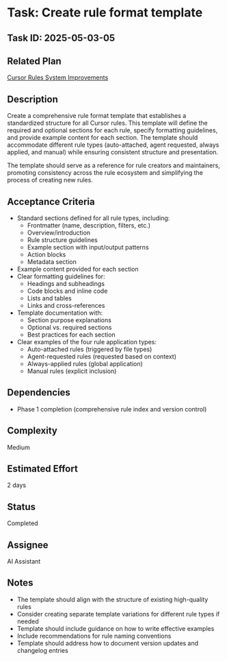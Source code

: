 # Task: Create rule format template

## Task ID: 2025-05-03-05

## Related Plan

[Cursor Rules System Improvements](../plans/cursor-rules-improvement.md)

## Description

Create a comprehensive rule format template that establishes a standardized structure for all Cursor rules. This template will define the required and optional sections for each rule, specify formatting guidelines, and provide example content for each section. The template should accommodate different rule types (auto-attached, agent requested, always applied, and manual) while ensuring consistent structure and presentation.

The template should serve as a reference for rule creators and maintainers, promoting consistency across the rule ecosystem and simplifying the process of creating new rules.

## Acceptance Criteria

- Standard sections defined for all rule types, including:
  - Frontmatter (name, description, filters, etc.)
  - Overview/introduction
  - Rule structure guidelines
  - Example section with input/output patterns
  - Action blocks
  - Metadata section
- Example content provided for each section
- Clear formatting guidelines for:
  - Headings and subheadings
  - Code blocks and inline code
  - Lists and tables
  - Links and cross-references
- Template documentation with:
  - Section purpose explanations
  - Optional vs. required sections
  - Best practices for each section
- Clear examples of the four rule application types:
  - Auto-attached rules (triggered by file types)
  - Agent-requested rules (requested based on context)
  - Always-applied rules (global application)
  - Manual rules (explicit inclusion)

## Dependencies

- Phase 1 completion (comprehensive rule index and version control)

## Complexity

Medium

## Estimated Effort

2 days

## Status

Completed

## Assignee

AI Assistant

## Notes

- The template should align with the structure of existing high-quality rules
- Consider creating separate template variations for different rule types if needed
- Template should include guidance on how to write effective examples
- Include recommendations for rule naming conventions
- Template should address how to document version updates and changelog entries
